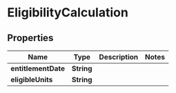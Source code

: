 

# EligibilityCalculation


## Properties

| Name | Type | Description | Notes |
|------------ | ------------- | ------------- | -------------|
|**entitlementDate** | **String** |  |  |
|**eligibleUnits** | **String** |  |  |



